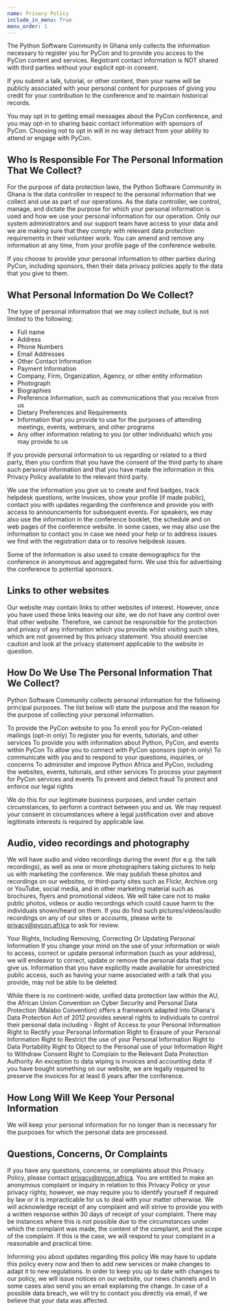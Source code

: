 ```yaml
---
name: Privacy Policy
include_in_menu: True
menu_order: 1
---
```


The Python Software Community in Ghana only collects the information necessary to register you for PyCon and to provide you access to the PyCon content and services. Registrant contact information is NOT shared with third parties without your explicit opt-in consent.

If you submit a talk, tutorial, or other content, then your name will be publicly associated with your personal content for purposes of giving you credit for your contribution to the conference and to maintain historical records.

You may opt in to getting email messages about the PyCon conference, and you may opt-in to sharing basic contact information with sponsors of PyCon. Choosing not to opt in will in no way detract from your ability to attend or engage with PyCon.

## Who Is Responsible For The Personal Information That We Collect?

For the purpose of data protection laws, the Python Software Community in Ghana is the data controller in respect to the personal information that we collect and use as part of our operations. As the data controller, we control, manage, and dictate the purpose for which your personal information is used and how we use your personal information for our operation. Only our system administrators and our support team have access to your data and we are making sure that they comply with relevant data protection requirements in their volunteer work. You can amend and remove any information at any time, from your profile page of the conference website.

If you choose to provide your personal information to other parties during PyCon, including sponsors, then their data privacy policies apply to the data that you give to them.

## What Personal Information Do We Collect?
The type of personal information that we may collect include, but is not limited to the following:

- Full name
- Address
- Phone Numbers
- Email Addresses
- Other Contact Information
- Payment Information
- Company, Firm, Organization, Agency, or other entity information
- Photograph
- Biographies
- Preference Information, such as communications that you receive from us
- Dietary Preferences and Requirements
- Information that you provide to use for the purposes of attending meetings, events, webinars, and other programs
- Any other information relating to you (or other individuals) which you may provide to us


If you provide personal information to us regarding or related to a third party, then you confirm that you have the consent of the third party to share such personal information and that you have made the information in this Privacy Policy available to the relevant third party.

We use the information you give us to create and find badges, track helpdesk questions, write invoices, show your profile (if made public), contact you with updates regarding the conference and provide you with access to announcements for subsequent events. For speakers, we may also use the information in the conference booklet, the schedule and on web pages of the conference website. In some cases, we may also use the information to contact you in case we need your help or to address issues we find with the registration data or to resolve helpdesk issues.

Some of the information is also used to create demographics for the conference in anonymous and aggregated form. We use this for advertising the conference to potential sponsors.

## Links to other websites
Our website may contain links to other websites of interest. However, once you have used these links leaving our site, we do not have any control over that other website. Therefore, we cannot be responsible for the protection and privacy of any information which you provide whilst visiting such sites, which are not governed by this privacy statement. You should exercise caution and look at the privacy statement applicable to the website in question.

## How Do We Use The Personal Information That We Collect?
Python Software Community collects personal information for the following principal purposes. The list below will state the purpose and the reason for the purpose of collecting your personal information.

To provide the PyCon website to you
To enroll you for PyCon-related mailings (opt-in only)
To register you for events, tutorials, and other services
To provide you with information about Python, PyCon, and events within PyCon
To allow you to connect with PyCon sponsors (opt-in only)
To communicate with you and to respond to your questions, inquiries, or concerns
To administer and improve Python Africa and PyCon, including the websites, events, tutorials, and other services
To process your payment for PyCon services and events
To prevent and detect fraud
To protect and enforce our legal rights

We do this for our legitimate business purposes, and under certain circumstances, to perform a contract between you and us. We may request your consent in circumstances where a legal justification over and above legitimate interests is required by applicable law.

## Audio, video recordings and photography
We will have audio and video recordings during the event (for e.g. the talk recordings), as well as one or more photographers taking pictures to help us with marketing the conference. We may publish these photos and recordings on our websites, or third-party sites such as Flickr, Archive.org or YouTube, social media, and in other marketing material such as brochures, flyers and promotional videos. We will take care not to make public photos, videos or audio recordings which could cause harm to the individuals shown/heard on them. If you do find such pictures/videos/audio recordings on any of our sites or accounts, please write to privacy@pycon.africa to ask for review.

Your Rights, Including Removing, Correcting Or Updating Personal Information
If you change your mind on the use of your information or wish to access, correct or update personal information (such as your address), we will endeavor to correct, update or remove the personal data that you give us. Information that you have explicitly made available for unrestricted public access, such as having your name associated with a talk that you provide, may not be able to be deleted.

While there is no continent-wide, unified data protection law within the AU, the African Union Convention on Cyber Security and Personal Data Protection (Malabo Convention) offers a framework adapted into Ghana's Data Protection Act of 2012 provides several rights to individuals to control their personal data including -
Right of Access to your Personal Information
Right to Rectify your Personal Information
Right to Erasure of your Personal Information
Right to Restrict the use of your Personal Information
Right to Data Portability
Right to Object to the Personal use of your Information
Right to Withdraw Consent
Right to Complain to the Relevant Data Protection Authority
An exception to data wiping is invoices and accounting data: if you have bought something on our website, we are legally required to preserve the invoices for at least 6 years after the conference.

## How Long Will We Keep Your Personal Information

We will keep your personal information for no longer than is necessary for the purposes for which the personal data are processed.

## Questions, Concerns, Or Complaints

If you have any questions, concerns, or complaints about this Privacy Policy, please contact privacy@pycon.africa. You are entitled to make an anonymous complaint or inquiry in relation to this Privacy Policy or your privacy rights; however, we may require you to identify yourself if required by law or it is impracticable for us to deal with your matter otherwise. We will acknowledge receipt of any complaint and will strive to provide you with a written response within 30 days of receipt of your complaint. There may be instances where this is not possible due to the circumstances under which the complaint was made, the content of the complaint, and the scope of the complaint. If this is the case, we will respond to your complaint in a reasonable and practical time.

Informing you about updates regarding this policy
We may have to update this policy every now and then to add new services or make changes to adapt it to new regulations. In order to keep you up to date with changes to our policy, we will issue notices on our website, our news channels and in some cases also send you an email explaining the change. In case of a possible data breach, we will try to contact you directly via email, if we believe that your data was affected.